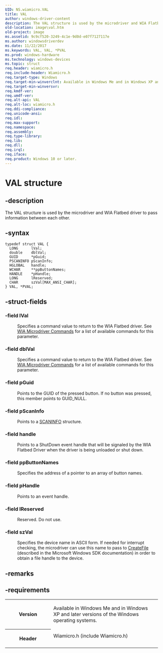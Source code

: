 ```yaml
---
UID: NS.wiamicro.VAL
title: VAL
author: windows-driver-content
description: The VAL structure is used by the microdriver and WIA Flatbed driver to pass information between each other.
old-location: image\val.htm
old-project: image
ms.assetid: 9c9cf520-3249-4c1e-9d0d-e07f7127117e
ms.author: windowsdriverdev
ms.date: 11/22/2017
ms.keywords: VAL, VAL, *PVAL
ms.prod: windows-hardware
ms.technology: windows-devices
ms.topic: struct
req.header: wiamicro.h
req.include-header: Wiamicro.h
req.target-type: Windows
req.target-min-winverclnt: Available in Windows Me and in Windows XP and later versions of the Windows operating systems.
req.target-min-winversvr: 
req.kmdf-ver: 
req.umdf-ver: 
req.alt-api: VAL
req.alt-loc: wiamicro.h
req.ddi-compliance: 
req.unicode-ansi: 
req.idl: 
req.max-support: 
req.namespace: 
req.assembly: 
req.type-library: 
req.lib: 
req.dll: 
req.irql: 
req.iface: 
req.product: Windows 10 or later.
---
```


# VAL structure



## -description
<p>The VAL structure is used by the microdriver and WIA Flatbed driver to pass information between each other.</p>


## -syntax

````
typedef struct VAL {
  LONG      lVal;
  double    dblVal;
  GUID      *pGuid;
  PSCANINFO pScanInfo;
  HGLOBAL   handle;
  WCHAR     **ppButtonNames;
  HANDLE    *pHandle;
  LONG      lReserved;
  CHAR      szVal[MAX_ANSI_CHAR];
} VAL, *PVAL;
````


## -struct-fields
<dl>

### -field <b>lVal</b>

<dd>
<p>Specifies a command value to return to the WIA Flatbed driver. See <a href="https://msdn.microsoft.com/library/windows/hardware/ff552714">WIA Microdriver Commands</a> for a list of available commands for this parameter.</p>
</dd>

### -field <b>dblVal</b>

<dd>
<p>Specifies a command value to return to the WIA Flatbed driver. See <a href="https://msdn.microsoft.com/library/windows/hardware/ff552714">WIA Microdriver Commands</a> for a list of available commands for this parameter.</p>
</dd>

### -field <b>pGuid</b>

<dd>
<p>Points to the GUID of the pressed button. If no button was pressed, this member points to GUID_NULL.</p>
</dd>

### -field <b>pScanInfo</b>

<dd>
<p>Points to a <a href="https://msdn.microsoft.com/library/windows/hardware/ff547361">SCANINFO</a> structure.</p>
</dd>

### -field <b>handle</b>

<dd>
<p>Points to a ShutDown event handle that will be signaled by the WIA Flatbed Driver when the driver is being unloaded or shut down. </p>
</dd>

### -field <b>ppButtonNames</b>

<dd>
<p>Specifies the address of a pointer to an array of button names.</p>
</dd>

### -field <b>pHandle</b>

<dd>
<p>Points to an event handle.</p>
</dd>

### -field <b>lReserved</b>

<dd>
<p>Reserved. Do not use.</p>
</dd>

### -field <b>szVal</b>

<dd>
<p>Specifies the device name in ASCII form. If needed for interrupt checking, the microdriver can use this name to pass to <a href="fs.createfile">CreateFile</a> (described in the Microsoft Windows SDK documentation) in order to obtain a file handle to the device.</p>
</dd>
</dl>

## -remarks


## -requirements
<table>
<tr>
<th width="30%">
<p>Version</p>
</th>
<td width="70%">
<p>Available in Windows Me and in Windows XP and later versions of the Windows operating systems.</p>
</td>
</tr>
<tr>
<th width="30%">
<p>Header</p>
</th>
<td width="70%">
<dl>
<dt>Wiamicro.h (include Wiamicro.h)</dt>
</dl>
</td>
</tr>
</table>